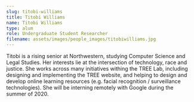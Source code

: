 ```yaml
---
slug: titobi-williams
title: Titobi Williams
name: Titobi Williams
type: alum
role: Undergraduate Student Researcher
filename: assets/images/people_images/titobiwilliams.jpg
---
```


Titobi is a rising senior at Northwestern, studying Computer Science and Legal Studies. Her interests lie at the intersection of technology, race and justice. She works across many initiatives withing the TREE Lab, including designing and implementing the TREE website, and helping to design and develop online learning resources (e.g. facial recognition / surveillance technologies). She will be interning remotely with Google during the summer of 2020.
